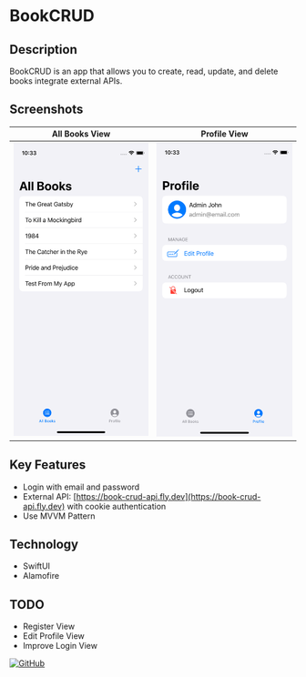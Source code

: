 # BookCRUD

## Description

BookCRUD is an app that allows you to create, read, update, and delete books integrate external APIs.

## Screenshots

| All Books View  | Profile View |
|:---------:|:---------:|
| ![](https://raw.githubusercontent.com/bdsach/BookCRUD-App/main/thumbnail/all-books.png)    | ![](https://raw.githubusercontent.com/bdsach/BookCRUD-App/main/thumbnail/profile.png)    |

## Key Features

- Login with email and password
- External API: [https://book-crud-api.fly.dev](https://book-crud-api.fly.dev) with cookie authentication
- Use MVVM Pattern

## Technology

- SwiftUI
- Alamofire

## TODO

- Register View
- Edit Profile View
- Improve Login View

[![GitHub](https://img.shields.io/badge/github-%23121011.svg?style=for-the-badge&logo=github&logoColor=white)
](https://github.com/bdsach/BookCRUD-App)